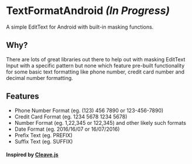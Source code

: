 # TextFormatAndroid _(In Progress)_

A simple EditText for Android with built-in masking functions.

## Why?
There are lots of great libraries out there to help out with masking EditText Input with a 
specific pattern but none which feature pre-built functionality for some basic text formatting 
like phone number, credit card number and decimal number formatting.

## Features
 - Phone Number Format (eg. (123) 456 7890 or 123-456-7890)
 - Credit Card Format (eg. 1234 5678 1234 5678)
 - Number Format (eg. 1,22,345 or 122,345) and other likely such formats
 - Date Format (eg. 2016/16/07 or 16/07/2016)
 - Prefix Text (eg. PREFIX<REST>)
 - Suffix Text (eg. <REST>SUFFIX)
 
#### Inspired by [Cleave.js](https://github.com/nosir/cleave.js)
